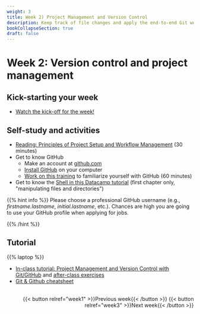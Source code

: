 ```yaml
---
weight: 3
title: Week 2) Project Management and Version Control
description: Keep track of file changes and apply the end-to-end Git workflow!
bookCollapseSection: true
draft: false
---
```


# Week 2: Version control and project management <!--+ feedback-->

## Kick-starting your week
- [Watch the kick-off for the week!](https://youtu.be/kL-s7XHWiWI) 

## Self-study and activities
- [Reading: Principles of Project Setup and Workflow Management](https://tilburgsciencehub.com/learn/project-setup) (30 minutes)
- Get to know GitHub
  - Make an account at [github.com](https://github.com/signup)
  - [Install GitHub](docs/tutorials/software-installation) on your computer
  - [Work on this training](https://lab.github.com/githubtraining/introduction-to-github) to familiarize yourself with GitHub (60 minutes)
- Get to know the [Shell in this Datacamp tutorial](https://www.datacamp.com/courses/introduction-to-shell) (first chapter only, "manipulating files and directories")


{{% hint info %}}
Please choose a professional GitHub username (e.g., *firstname.lastname*, *initial.lastname*, etc.). Chances are high you are going to use your GitHub profile when applying for jobs.

{{% /hint %}}

<!--
- Optional readings
  - [Code and Data for the Social Sciences: A Practitioner’s Guide](https://www.brown.edu/Research/Shapiro/pdfs/CodeAndData.pdf)
  - [Modified principles for Code and Data](https://www.shirokuriwaki.com/programming/project-organization.html)
  - [Data analysis workflow](http://www.coordinationtoolkit.org/wp-content/uploads/130907-Data-flow.pdf)
  - [Additional information on reproducing work, organizing files and version control](https://www.tse-fr.eu/sites/default/files/TSE/documents/doc/wp/2018/wp_tse_933.pdf)
-->

## Tutorial
{{% laptop %}}

- [In-class tutorial: Project Management and Version Control with Git/GitHub](docs/tutorials/version-control) and [after-class exercises](activity)
- [Git & Github cheatsheet](git_cheatsheet.pdf)



<br>

<div style="text-align: right">
{{< button relref="week1" >}}Previous week{{< /button >}}
{{< button relref="week3" >}}Next week{{< /button >}}
</div>
